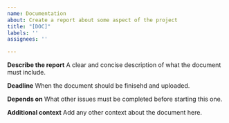 ```yaml
---
name: Documentation
about: Create a report about some aspect of the project
title: "[DOC]"
labels: ''
assignees: ''

---
```


**Describe the report**
A clear and concise description of what the document must include.

**Deadline**
When the document should be finisehd and uploaded.

**Depends on**
What other issues must be completed before starting this one.

**Additional context**
Add any other context about the document here.